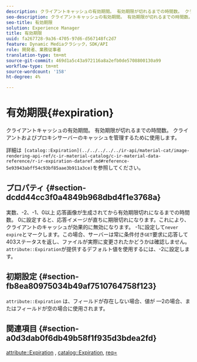 ```yaml
---
description: クライアントキャッシュの有効期間。 有効期限が切れるまでの時間数。 クライアントおよびプロキシサーバーのキャッシュを管理するために使用します。
seo-description: クライアントキャッシュの有効期間。 有効期限が切れるまでの時間数。 クライアントおよびプロキシサーバーのキャッシュを管理するために使用します。
seo-title: 有効期限
solution: Experience Manager
title: 有効期限
uuid: fa267728-9a36-4705-97d6-d567148fc2d7
feature: Dynamic Mediaクラシック，SDK/API
role: 開発者、業務従事者
translation-type: tm+mt
source-git-commit: 469d1a5c43a972116a8a2efb0de5708800130a99
workflow-type: tm+mt
source-wordcount: '158'
ht-degree: 4%

---
```



# 有効期限{#expiration}

クライアントキャッシュの有効期間。 有効期限が切れるまでの時間数。 クライアントおよびプロキシサーバーのキャッシュを管理するために使用します。

詳細は` [catalog::Expiration](../../../../../ir-api/material-cat/image-rendering-api-ref/c-ir-material-catalog/c-ir-material-data-reference/r-ir-expiration-dataref.md#reference-5e93943abff54c93bf85aae3b911a3ce)`を参照してください。

## プロパティ {#section-dcdd44cc3f0a4849b968dbd4f1e3768a}

実数、-2、-1、0以上 応答画像が生成されてから有効期限切れになるまでの時間数。 0に設定すると、応答イメージが直ちに期限切れになります。これにより、クライアントのキャッシュが効果的に無効になります。 -1に設定して`never expire`とマークします。この場合、サーバーは常に条件付き`GET`要求に応答して403ステータスを返し、ファイルが実際に変更されたかどうかは確認しません。 `attribute::Expiration`が提供するデフォルト値を使用するには、-2に設定します。

## 初期設定 {#section-fb8ea80975034b49af7510764758f123}

`attribute::Expiration` は、フィールドが存在しない場合、値が —2の場合、またはフィールドが空の場合に使用されます。

## 関連項目 {#section-a0d3dab0f6db49b58f1f935d3bdea2fd}

[attribute::Expiration](../../../../../ir-api/material-cat/image-rendering-api-ref/c-ir-material-catalog/c-ir-attributes-reference/r-ir-expiration.md#reference-0f68ad8199c64bd4bc8d27dd78b7d996) ,  [catalog::Expiration](../../../../../ir-api/material-cat/image-rendering-api-ref/c-ir-material-catalog/c-ir-material-data-reference/r-ir-expiration-dataref.md#reference-5e93943abff54c93bf85aae3b911a3ce),  [req=](../../../../../ir-api/http-protocol/image-rendering-api-ref/c-ir-http-protocol-ref/c-ir-http-protocol-command-reference/r-ir-req.md#reference-792b1a663fb64261bd2de2a209b847fb)
